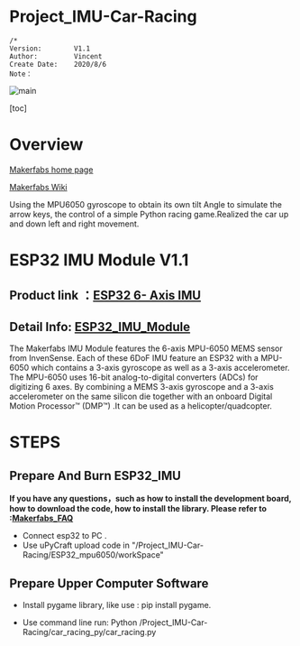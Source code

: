 # Project_IMU-Car-Racing

```
/*
Version:		V1.1
Author:			Vincent
Create Date:	2020/8/6
Note：
```

![main](md_pic/show.gif)

[toc]

# Overview

[Makerfabs home page](https://www.makerfabs.com/)

[Makerfabs Wiki](https://makerfabs.com/wiki/index.php?title=Main_Page)



Using the MPU6050 gyroscope to obtain its own tilt Angle to simulate the arrow keys, the control of a simple Python racing game.Realized the car up and down left and right movement.



# ESP32 IMU Module V1.1

## Product link ：[ESP32 6- Axis IMU](https://www.makerfabs.com/esp32-6-axis-imu.html) 

## Detail Info: [ESP32_IMU_Module](https://github.com/Makerfabs/ESP32_IMU_Module)

The Makerfabs IMU Module features the 6-axis MPU-6050 MEMS sensor from InvenSense. Each of these 6DoF IMU feature an ESP32 with a MPU-6050 which contains a 3-axis gyroscope as well as a 3-axis accelerometer. The MPU-6050 uses 16-bit analog-to-digital converters (ADCs) for digitizing 6 axes. By combining a MEMS 3-axis gyroscope and a 3-axis accelerometer on the same silicon die together with an onboard Digital Motion Processor™ (DMP™) .It can be used as a helicopter/quadcopter.

# STEPS

## Prepare And Burn ESP32_IMU

**If you have any questions，such as how to install the development board, how to download the code, how to install the library. Please refer to :[Makerfabs_FAQ](https://github.com/Makerfabs/Makerfabs_FAQ)**

- Connect esp32 to PC .
- Use uPyCraft upload code in "/Project_IMU-Car-Racing/ESP32_mpu6050/workSpace"



## Prepare Upper Computer Software

- Install pygame library, like use : pip install pygame.

- Use command line run: Python /Project_IMU-Car-Racing/car_racing_py/car_racing.py